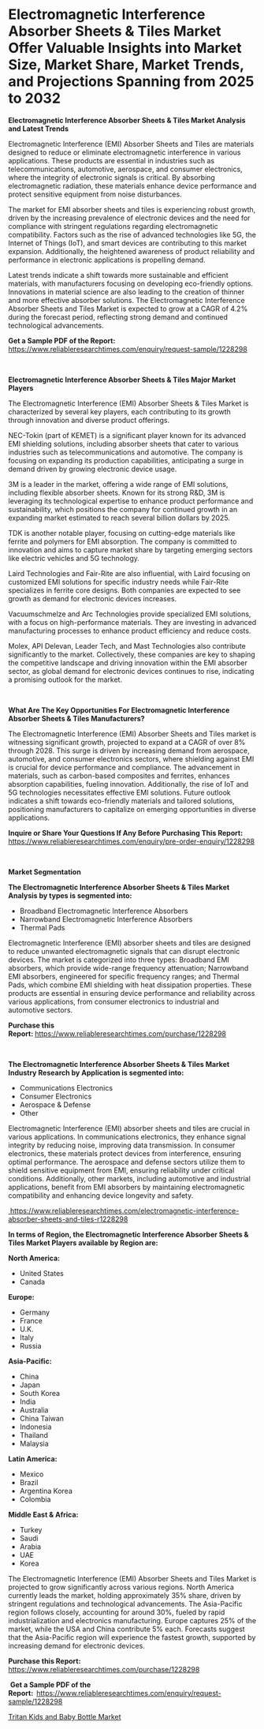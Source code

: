 <p><h1>Electromagnetic Interference Absorber Sheets & Tiles Market Offer Valuable Insights into Market Size, Market Share, Market Trends, and Projections Spanning from 2025 to 2032</h1></p><p><strong>Electromagnetic Interference Absorber Sheets & Tiles Market Analysis and Latest Trends</strong></p>
<p><p>Electromagnetic Interference (EMI) Absorber Sheets and Tiles are materials designed to reduce or eliminate electromagnetic interference in various applications. These products are essential in industries such as telecommunications, automotive, aerospace, and consumer electronics, where the integrity of electronic signals is critical. By absorbing electromagnetic radiation, these materials enhance device performance and protect sensitive equipment from noise disturbances.</p><p>The market for EMI absorber sheets and tiles is experiencing robust growth, driven by the increasing prevalence of electronic devices and the need for compliance with stringent regulations regarding electromagnetic compatibility. Factors such as the rise of advanced technologies like 5G, the Internet of Things (IoT), and smart devices are contributing to this market expansion. Additionally, the heightened awareness of product reliability and performance in electronic applications is propelling demand.</p><p>Latest trends indicate a shift towards more sustainable and efficient materials, with manufacturers focusing on developing eco-friendly options. Innovations in material science are also leading to the creation of thinner and more effective absorber solutions. The Electromagnetic Interference Absorber Sheets and Tiles Market is expected to grow at a CAGR of 4.2% during the forecast period, reflecting strong demand and continued technological advancements.</p></p>
<p><strong>Get a Sample PDF of the Report:&nbsp;</strong> <a href="https://www.reliableresearchtimes.com/enquiry/request-sample/1228298?utm_campaign=2387&utm_medium=2&utm_source=Github&utm_content=ia&utm_term=09022025&utm_id=electromagnetic-interference-absorber-sheets-tiles">https://www.reliableresearchtimes.com/enquiry/request-sample/1228298</a></p>
<p>&nbsp;</p>
<p><strong>Electromagnetic Interference Absorber Sheets & Tiles Major Market Players</strong></p>
<p><p>The Electromagnetic Interference (EMI) Absorber Sheets & Tiles Market is characterized by several key players, each contributing to its growth through innovation and diverse product offerings. </p><p>NEC-Tokin (part of KEMET) is a significant player known for its advanced EMI shielding solutions, including absorber sheets that cater to various industries such as telecommunications and automotive. The company is focusing on expanding its production capabilities, anticipating a surge in demand driven by growing electronic device usage.</p><p>3M is a leader in the market, offering a wide range of EMI solutions, including flexible absorber sheets. Known for its strong R&D, 3M is leveraging its technological expertise to enhance product performance and sustainability, which positions the company for continued growth in an expanding market estimated to reach several billion dollars by 2025.</p><p>TDK is another notable player, focusing on cutting-edge materials like ferrite and polymers for EMI absorption. The company is committed to innovation and aims to capture market share by targeting emerging sectors like electric vehicles and 5G technology.</p><p>Laird Technologies and Fair-Rite are also influential, with Laird focusing on customized EMI solutions for specific industry needs while Fair-Rite specializes in ferrite core designs. Both companies are expected to see growth as demand for electronic devices increases.</p><p>Vacuumschmelze and Arc Technologies provide specialized EMI solutions, with a focus on high-performance materials. They are investing in advanced manufacturing processes to enhance product efficiency and reduce costs.</p><p>Molex, API Delevan, Leader Tech, and Mast Technologies also contribute significantly to the market. Collectively, these companies are key to shaping the competitive landscape and driving innovation within the EMI absorber sector, as global demand for electronic devices continues to rise, indicating a promising outlook for the market.</p></p>
<p>&nbsp;</p>
<p><strong>What Are The Key Opportunities For Electromagnetic Interference Absorber Sheets & Tiles Manufacturers?</strong></p>
<p><p>The Electromagnetic Interference (EMI) Absorber Sheets and Tiles market is witnessing significant growth, projected to expand at a CAGR of over 8% through 2028. This surge is driven by increasing demand from aerospace, automotive, and consumer electronics sectors, where shielding against EMI is crucial for device performance and compliance. The advancement in materials, such as carbon-based composites and ferrites, enhances absorption capabilities, fueling innovation. Additionally, the rise of IoT and 5G technologies necessitates effective EMI solutions. Future outlook indicates a shift towards eco-friendly materials and tailored solutions, positioning manufacturers to capitalize on emerging opportunities in diverse applications.</p></p>
<p><strong>Inquire or Share Your Questions If Any Before Purchasing This Report:</strong> <a href="https://www.reliableresearchtimes.com/enquiry/pre-order-enquiry/1228298?utm_campaign=2387&utm_medium=2&utm_source=Github&utm_content=ia&utm_term=09022025&utm_id=electromagnetic-interference-absorber-sheets-tiles">https://www.reliableresearchtimes.com/enquiry/pre-order-enquiry/1228298</a></p>
<p>&nbsp;</p>
<p><strong>Market Segmentation</strong></p>
<p><strong>The Electromagnetic Interference Absorber Sheets & Tiles Market Analysis by types is segmented into:</strong></p>
<p><ul><li>Broadband Electromagnetic Interference Absorbers</li><li>Narrowband Electromagnetic Interference Absorbers</li><li>Thermal Pads</li></ul></p>
<p><p>Electromagnetic Interference (EMI) absorber sheets and tiles are designed to reduce unwanted electromagnetic signals that can disrupt electronic devices. The market is categorized into three types: Broadband EMI absorbers, which provide wide-range frequency attenuation; Narrowband EMI absorbers, engineered for specific frequency ranges; and Thermal Pads, which combine EMI shielding with heat dissipation properties. These products are essential in ensuring device performance and reliability across various applications, from consumer electronics to industrial and automotive sectors.</p></p>
<p><strong>Purchase this Report:&nbsp;</strong><a href="https://www.reliableresearchtimes.com/purchase/1228298?utm_campaign=2387&utm_medium=2&utm_source=Github&utm_content=ia&utm_term=09022025&utm_id=electromagnetic-interference-absorber-sheets-tiles">https://www.reliableresearchtimes.com/purchase/1228298</a></p>
<p>&nbsp;</p>
<p><strong>The Electromagnetic Interference Absorber Sheets & Tiles Market Industry Research by Application is segmented into:</strong></p>
<p><ul><li>Communications Electronics</li><li>Consumer Electronics</li><li>Aerospace & Defense</li><li>Other</li></ul></p>
<p><p>Electromagnetic Interference (EMI) absorber sheets and tiles are crucial in various applications. In communications electronics, they enhance signal integrity by reducing noise, improving data transmission. In consumer electronics, these materials protect devices from interference, ensuring optimal performance. The aerospace and defense sectors utilize them to shield sensitive equipment from EMI, ensuring reliability under critical conditions. Additionally, other markets, including automotive and industrial applications, benefit from EMI absorbers by maintaining electromagnetic compatibility and enhancing device longevity and safety.</p></p>
<p><a href="https://www.reliableresearchtimes.com/electromagnetic-interference-absorber-sheets-and-tiles-r1228298?utm_campaign=2387&utm_medium=2&utm_source=Github&utm_content=ia&utm_term=09022025&utm_id=electromagnetic-interference-absorber-sheets-tiles">&nbsp;https://www.reliableresearchtimes.com/electromagnetic-interference-absorber-sheets-and-tiles-r1228298</a></p>
<p><strong>In terms of Region, the Electromagnetic Interference Absorber Sheets & Tiles Market Players available by Region are:</strong></p>
<p>
    <p> <strong> North America: </strong>
        <ul>
            <li>United States</li>
            <li>Canada</li>
        </ul>
        </p> 
    <p> <strong> Europe: </strong>
        <ul>
            <li>Germany</li>
            <li>France</li>
            <li>U.K.</li>
            <li>Italy</li>
            <li>Russia</li>
        </ul>
        </p> 
    <p> <strong> Asia-Pacific: </strong>
        <ul>
            <li>China</li>
            <li>Japan</li>
            <li>South Korea</li>
            <li>India</li>
            <li>Australia</li>
            <li>China Taiwan</li>
            <li>Indonesia</li>
            <li>Thailand</li>
            <li>Malaysia</li>
        </ul>
        </p> 
    <p> <strong> Latin America: </strong>
        <ul>
            <li>Mexico</li>
            <li>Brazil</li>
            <li>Argentina Korea</li>
            <li>Colombia</li>
        </ul>
        </p> 
    <p> <strong> Middle East & Africa: </strong>
        <ul>
            <li>Turkey</li>
            <li>Saudi</li>
            <li>Arabia</li>
            <li>UAE</li>
            <li>Korea</li>
        </ul>
    </p>
    </p>
<p><p>The Electromagnetic Interference (EMI) Absorber Sheets and Tiles Market is projected to grow significantly across various regions. North America currently leads the market, holding approximately 35% share, driven by stringent regulations and technological advancements. The Asia-Pacific region follows closely, accounting for around 30%, fueled by rapid industrialization and electronics manufacturing. Europe captures 25% of the market, while the USA and China contribute 5% each. Forecasts suggest that the Asia-Pacific region will experience the fastest growth, supported by increasing demand for electronic devices.</p></p>
<p><strong>Purchase this Report: </strong><a href="https://www.reliableresearchtimes.com/purchase/1228298?utm_campaign=2387&utm_medium=2&utm_source=Github&utm_content=ia&utm_term=09022025&utm_id=electromagnetic-interference-absorber-sheets-tiles">https://www.reliableresearchtimes.com/purchase/1228298</a></p>
<p>&nbsp;<strong>Get a Sample PDF of the Report:&nbsp;&nbsp;</strong><a href="https://www.reliableresearchtimes.com/enquiry/request-sample/1228298?utm_campaign=2387&utm_medium=2&utm_source=Github&utm_content=ia&utm_term=09022025&utm_id=electromagnetic-interference-absorber-sheets-tiles">https://www.reliableresearchtimes.com/enquiry/request-sample/1228298</a></p>
<p><strong></strong></p>
<p><p><a href="https://github.com/xanaanenkaly/Market-Research-Report-List-1/blob/main/tritan-kids-and-baby-bottle-market.md?utm_campaign=2387&utm_medium=2&utm_source=Github&utm_content=ia&utm_term=09022025&utm_id=electromagnetic-interference-absorber-sheets-tiles">Tritan Kids and Baby Bottle Market</a></p></p>